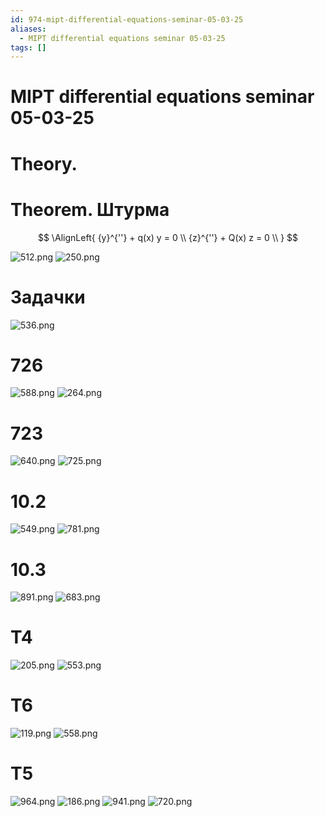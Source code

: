 ```yaml
---
id: 974-mipt-differential-equations-seminar-05-03-25
aliases:
  - MIPT differential equations seminar 05-03-25
tags: []
---
```


# MIPT differential equations seminar 05-03-25

# Theory.

# Theorem. Штурма

$$
\AlignLeft{
{y}^{''} + q(x) y = 0 \\
{z}^{''} + Q(x) z = 0 \\
}
$$

![512.png](assets/imgs/512.png)
![250.png](assets/imgs/250.png)

# Задачки

![536.png](assets/imgs/536.png)

# 726

![588.png](assets/imgs/588.png)
![264.png](assets/imgs/264.png)

# 723

![640.png](assets/imgs/640.png)
![725.png](assets/imgs/725.png)

# 10.2

![549.png](assets/imgs/549.png)
![781.png](assets/imgs/781.png)

# 10.3

![891.png](assets/imgs/891.png)
![683.png](assets/imgs/683.png)

# T4

![205.png](assets/imgs/205.png)
![553.png](assets/imgs/553.png)

# T6

![119.png](assets/imgs/119.png)
![558.png](assets/imgs/558.png)

# T5

![964.png](assets/imgs/964.png)
![186.png](assets/imgs/186.png)
![941.png](assets/imgs/941.png)
![720.png](assets/imgs/720.png)
